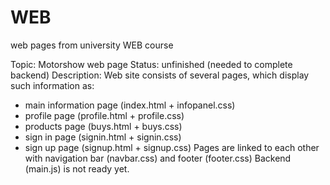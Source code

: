 # WEB
web pages from university WEB course

Topic:  Motorshow web page
Status: unfinished (needed to complete backend)
Description:
  Web site consists of several pages, which display such information as:
  - main information page (index.html + infopanel.css)
  - profile page (profile.html + profile.css)
  - products page (buys.html + buys.css)
  - sign in page (signin.html + signin.css)
  - sign up page (signup.html + signup.css)
  Pages are linked to each other with navigation bar (navbar.css) and footer (footer.css)
  Backend (main.js) is not ready yet.
